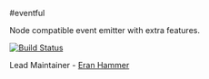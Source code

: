 #eventful

Node compatible event emitter with extra features.

[![Build Status](https://secure.travis-ci.org/hapijs/eventful.svg)](http://travis-ci.org/hapijs/eventful)

Lead Maintainer - [Eran Hammer](https://github.com/hueniverse)
